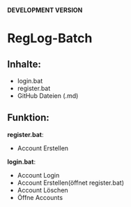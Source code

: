 **DEVELOPMENT VERSION**
# RegLog-Batch 

## Inhalte:

- login.bat
- register.bat
- GitHub Dateien (.md)

## Funktion:

**register.bat**:
- Account Erstellen

**login.bat**:
- Account Login
- Account Erstellen(öffnet register.bat)
- Account Löschen
- Öffne Accounts
